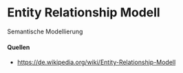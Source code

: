 # Entity Relationship Modell

Semantische Modellierung 

#### Quellen

- <https://de.wikipedia.org/wiki/Entity-Relationship-Modell>
